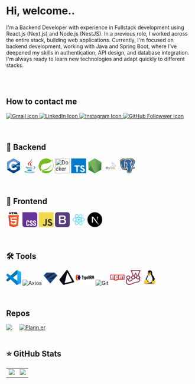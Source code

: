 

# Hi, welcome..



I'm a Backend Developer with experience in Fullstack development using React.js (Next.js) and Node.js (NestJS). In a previous role, I worked across the entire stack, building web applications. Currently, I'm focused on backend development, working with Java and Spring Boot, where I've deepened my skills in authentication, API design, and database integration. I'm always ready to learn new technologies and adapt quickly to different stacks.

<br/>
<br/>

## How to contact me

<section>
  <a href="mailto:oliveiraleonidas99@gmail.com" target="_blank">
    <img
      src="https://img.shields.io/badge/Gmail-D14836?style=for-the-badge&logo=gmail&logoColor=white"
      height="24px"
      alt="Gmail Icon"
    />
  </a>

  <a href="http://www.linkedin.com/in/leonidasoliveira" target="_blank">
    <img
      src="https://img.shields.io/badge/LinkedIn-0077B5?style=for-the-badge&logo=linkedin&logoColor=white"
      height="24px"
      alt="LinkedIn Icon"
    />
  </a>

  <a href="https://www.instagram.com/leo_newdev/" target="_blank">
    <img
      src="https://img.shields.io/badge/Instagram-E4405F?style=for-the-badge&logo=instagram&logoColor=white"
      height="24px"
      alt="Instagram Icon"
    />
  </a>

  <a href="https://github.com/jeperico" target="_blank">
    <img
      src="https://img.shields.io/github/followers/OliveiraLeonidas?label=follow&style=social"
      height="24px"
      alt="GitHub Followwer icon"
    />
  </a>
</section>

<br/>
<br/>


## 🚀 Backend
<p>
  <!--<img title="C" src="https://cdn.iconscout.com/icon/free/png-512/c-programming-569564.png" alt="c" width="40" height="40"/> -->
  <img title="C++" src="https://raw.githubusercontent.com/devicons/devicon/master/icons/cplusplus/cplusplus-original.svg" alt="C++" width="40" height="40"/>
  <img title="Java" src="https://raw.githubusercontent.com/devicons/devicon/master/icons/java/java-original.svg" alt="Java" width="40" height="40"/>
  <img title="Spring Boot" src="https://raw.githubusercontent.com/devicons/devicon/master/icons/spring/spring-original.svg" alt="Spring Boot" width="40" height="40"/>
  <img title="Docker" src="https://cdn.jsdelivr.net/gh/devicons/devicon/icons/docker/docker-original.svg" width="40" height="40" />
  <img title="TypeScript" src="https://raw.githubusercontent.com/github/explore/80688e429a7d4ef2fca1e82350fe8e3517d3494d/topics/typescript/typescript.png" alt="Typescript" width="40" height="40"/>
  <img title="NodeJS" src="https://raw.githubusercontent.com/github/explore/80688e429a7d4ef2fca1e82350fe8e3517d3494d/topics/nodejs/nodejs.png" alt="Nodejs" width="40" height="40"/>
  <img title="MySQL" src="https://raw.githubusercontent.com/github/explore/80688e429a7d4ef2fca1e82350fe8e3517d3494d/topics/mysql/mysql.png" alt="MySQL" width="40" height="40"/>
  <img title="PostgreSQL" src="https://raw.githubusercontent.com/github/explore/80688e429a7d4ef2fca1e82350fe8e3517d3494d/topics/postgresql/postgresql.png" alt="PostegreSQL" width="40" height="40"/>
</p>

<br/>

## 🚀 Frontend
<p>
  <img title="HTML5" src="https://raw.githubusercontent.com/github/explore/80688e429a7d4ef2fca1e82350fe8e3517d3494d/topics/html/html.png" alt="HTML5" width="40" height="40"/>
  <img title="CSS3" src="https://raw.githubusercontent.com/github/explore/80688e429a7d4ef2fca1e82350fe8e3517d3494d/topics/css/css.png" alt="CSS" width="40" height="40"/>
  <img title="JavaScript" src="https://raw.githubusercontent.com/github/explore/80688e429a7d4ef2fca1e82350fe8e3517d3494d/topics/javascript/javascript.png" alt="Javascript" width="40" height="40"/>
  <img title="Bootstrap" src="https://raw.githubusercontent.com/github/explore/80688e429a7d4ef2fca1e82350fe8e3517d3494d/topics/bootstrap/bootstrap.png" alt="Bootstrap" width="40" height="40"/>
  <img title="React" src="https://raw.githubusercontent.com/github/explore/80688e429a7d4ef2fca1e82350fe8e3517d3494d/topics/react/react.png" alt="React" width="40" height="40"/>
  <img title="Next.js" src="https://raw.githubusercontent.com/devicons/devicon/master/icons/nextjs/nextjs-original.svg" alt="Next.js" width="40" height="40"/>
</p>

<br/>

## 🛠️ Tools
<p>
  <img title="Visual Studio Code" src="https://raw.githubusercontent.com/github/explore/80688e429a7d4ef2fca1e82350fe8e3517d3494d/topics/visual-studio-code/visual-studio-code.png" alt="Visual Studio Code" width="40" height="40"/>
  <img title="Axios" src="https://axios-http.com/assets/logo.svg" alt="Axios" width="40" height="40"/>
  <img title="Zod" src="https://raw.githubusercontent.com/colinhacks/zod/master/logo.svg" alt="Zod" width="40" height="40"/>
  <img title="Prisma" src="https://raw.githubusercontent.com/prisma/presskit/main/Assets/Prisma-DarkSymbol.svg" alt="Prisma" width="40" height="40"/>
  <img title="TypeORM" src="https://raw.githubusercontent.com/typeorm/typeorm/master/resources/logo_big.png" alt="TypeORM" width="50" height="40"/>
  <img title="Git" src="https://git-scm.com/images/logos/downloads/Git-Icon-1788C.png" alt="Git" width="40" height="40"/>
  <img title="NPM" src="https://raw.githubusercontent.com/devicons/devicon/master/icons/npm/npm-original-wordmark.svg" alt="NPM" width="40" height="40"/>
  <img title="Jest" src="https://raw.githubusercontent.com/devicons/devicon/master/icons/jest/jest-plain.svg" alt="Jest" width="40" height="40"/>
<img title="WSL2" src="https://raw.githubusercontent.com/devicons/devicon/master/icons/linux/linux-original.svg" alt="WSL2" width="40" height="40"/>
</p>


<br/>

## Repos

<div style="display: flex; gap: 20px;">
  <a href="https://github.com/OliveiraLeonidas/fullstackweek-barber">
    <img
      height="120"
      src="https://github-readme-stats.vercel.app/api/pin/?username=OliveiraLeonidas&repo=fullstackweek-barber&theme=material-palenight&hide_border=true"
    />
  </a>

<a href="https://github.com/OliveiraLeonidas/plann.er">
    <img
      height="120"
      src="https://github-readme-stats.vercel.app/api/pin/?username=OliveiraLeonidas&repo=plann.er&theme=material-palenight&hide_border=true"
      alt="Plann.er"
    />
  </a>

</div>

<br/>

## ⭐ GitHub Stats

<div align="center">
  <table>
    <tr>
      <td>
        <img src="https://github-readme-stats.vercel.app/api?username=OliveiraLeonidas&show_icons=true&theme=dark&hide_border=false" />
      </td>
      <td>
        <img src="https://github-readme-stats.vercel.app/api/top-langs/?username=OliveiraLeonidas&theme=dark&hide_border=false&include_all_commits=true&count_private=true&layout=compact" />
      </td>
    </tr>
  </table>
</div>

<br/>


